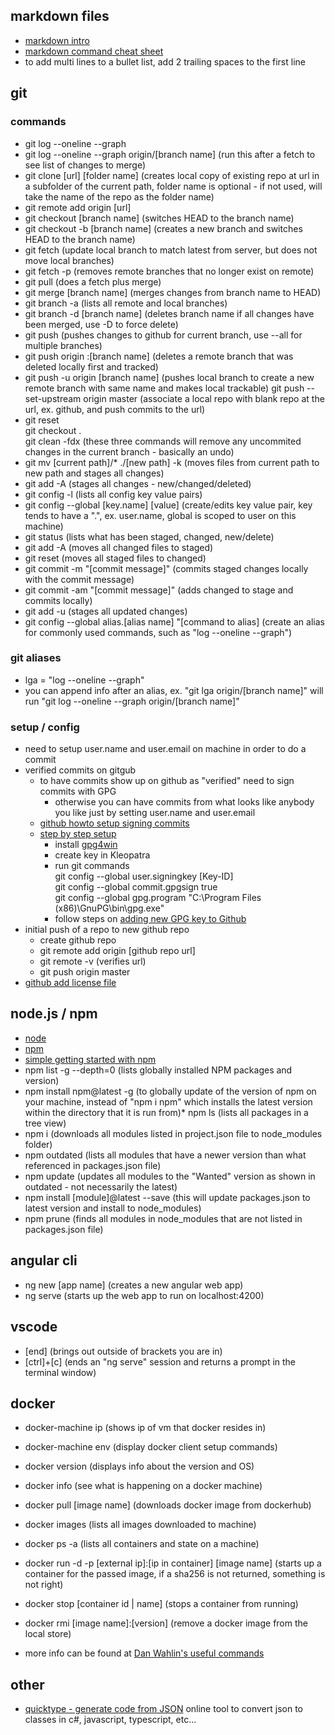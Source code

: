 ## markdown files
* [markdown intro](https://daringfireball.net/projects/markdown/)
* [markdown command cheat sheet](https://github.com/adam-p/markdown-here/wiki/Markdown-Cheatsheet)
* to add multi lines to a bullet list, add 2 trailing spaces to the first line

## git 
### commands
* git log --oneline --graph
* git log --oneline --graph origin/[branch name] (run this after a fetch to see list of changes to merge)
* git clone [url] [folder name] (creates local copy of existing repo at url in a subfolder of the current path, folder name is optional - if not used, will take the name of the repo as the folder name)
* git remote add origin [url]  
* git checkout [branch name] (switches HEAD to the branch name)
* git checkout -b [branch name] (creates a new branch and switches HEAD to the branch name)
* git fetch (update local branch to match latest from server, but does not move local branches)
* git fetch -p (removes remote branches that no longer exist on remote)
* git pull (does a fetch plus merge)
* git merge [branch name] (merges changes from branch name to HEAD)
* git branch -a (lists all remote and local branches)
* git branch -d [branch name] (deletes branch name if all changes have been merged, use -D to force delete)
* git push (pushes changes to github for current branch, use --all for multiple branches)
* git push origin :[branch name] (deletes a remote branch that was deleted locally first and tracked)
* git push -u origin [branch name] (pushes local branch to create a new remote branch with same name and makes local trackable)
  git push --set-upstream origin master (associate a local repo with blank repo at the url, ex. github, and push commits to the url)
* git reset  
  git checkout .   
  git clean -fdx (these three commands will remove any uncommited changes in the current branch - basically an undo)
* git mv [current path]/* ./[new path] -k (moves files from current path to new path and stages all changes)
* git add -A (stages all changes - new/changed/deleted)
* git config -l (lists all config key value pairs)
* git config --global [key.name] [value] (create/edits key value pair, key tends to have a ".", ex. user.name, global is scoped to user on this machine)
* git status (lists what has been staged, changed, new/delete)
* git add -A (moves all changed files to staged)
* git reset (moves all staged files to changed)
* git commit -m "[commit message]" (commits staged changes locally with the commit message)
* git commit -am "[commit message]" (adds changed to stage and commits locally)
* git add -u (stages all updated changes)
* git config --global alias.[alias name] "[command to alias] (create an alias for commonly used commands, such as "log --oneline --graph")

### git aliases
* lga = "log --oneline --graph"
* you can append info after an alias, ex. "git lga origin/[branch name]" will run "git log --oneline --graph origin/[branch name]"

### setup / config
* need to setup user.name and user.email on machine in order to do a commit
* verified commits on gitgub
  * to have commits show up on github as "verified" need to sign commits with GPG
    * otherwise you can have commits from what looks like anybody you like just by setting user.name and user.email
  * [github howto setup signing commits](https://help.github.com/articles/signing-commits-with-gpg/)
  * [step by step setup](https://jamesmckay.net/2016/02/signing-git-commits-with-gpg-on-windows/)
    * install [gpg4win](https://www.gpg4win.org)
    * create key in Kleopatra
    * run git commands  
      git config --global user.signingkey [Key-ID]  
      git config --global commit.gpgsign true  
      git config --global gpg.program "C:\Program Files (x86)\GnuPG\bin\gpg.exe"
    * follow steps on [adding new GPG key to Github](https://help.github.com/articles/adding-a-new-gpg-key-to-your-github-account/)
* initial push of a repo to new github repo
  * create github repo
  * git remote add origin [github repo url]
  * git remote -v (verifies url)
  * git push origin master
* [github add license file](https://help.github.com/articles/adding-a-license-to-a-repository/)

## node.js / npm
* [node](https://nodejs.org/en/)
* [npm](https://www.npmjs.com/)
* [simple getting started with npm](http://nodesource.com/blog/an-absolute-beginners-guide-to-using-npm/)
* npm list -g --depth=0 (lists globally installed NPM packages and version)
* npm install npm@latest -g (to globally update of the version of npm on your machine, instead of "npm i npm" which installs the latest version within the directory that it is run from)* npm ls (lists all packages in a tree view)
* npm i (downloads all modules listed in project.json file to node_modules folder)
* npm outdated (lists all modules that have a newer version than what referenced in packages.json file)
* npm update (updates all modules to the "Wanted" version as shown in outdated - not necessarily the latest)
* npm install [module]@latest --save (this will update packages.json to latest version and install to node_modules)
* npm prune (finds all modules in node_modules that are not listed in packages.json file)

## angular cli
* ng new [app name] (creates a new angular web app)
* ng serve (starts up the web app to run on localhost:4200)

## vscode
* [end] (brings out outside of brackets you are in)
* [ctrl]+[c] (ends an "ng serve" session and returns a prompt in the terminal window)

## docker
* docker-machine ip (shows ip of vm that docker resides in)
* docker-machine env (display docker client setup commands)
* docker version (displays info about the version and OS)
* docker info (see what is happening on a docker machine)
* docker pull [image name] (downloads docker image from dockerhub)
* docker images (lists all images downloaded to machine)
* docker ps -a (lists all containers and state on a machine)
* docker run -d -p [external ip]:[ip in container] [image name] (starts up a container for the passed image, if a sha256 is not returned, something is not right)
* docker stop [container id | name] (stops a container from running)
* docker rmi [image name]:[version] (remove a docker image from the local store)

* more info can be found at [Dan Wahlin's useful commands](https://github.com/DanWahlin/Angular-RESTfulService/blob/master/.docker/useful-commands.md)

## other
* [quicktype - generate code from JSON](https://app.quicktype.io/#l=cs&r=json2csharp) online tool to convert json to classes in c#, javascript, typescript, etc...
